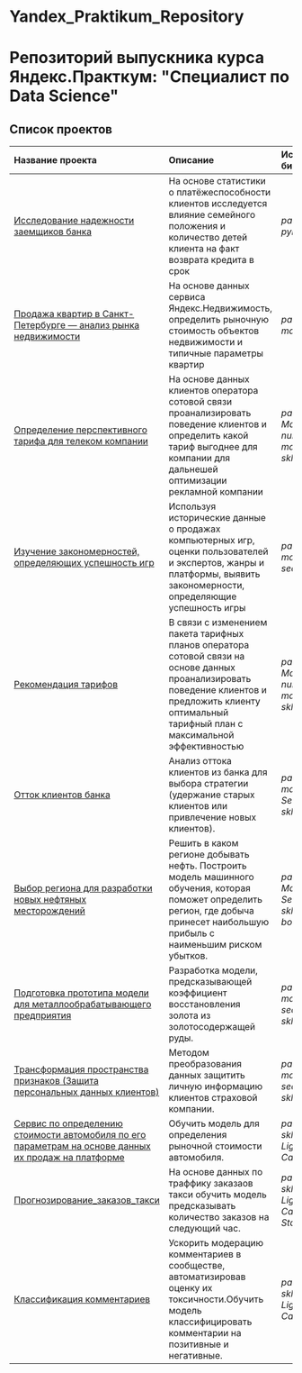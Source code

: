 # Yandex_Praktikum_Repository
#  Репозиторий  выпускника курса Яндекс.Практкум: "Специалист по Data Science" 


## Список проектов



| Название проекта | Описание | Используемые библиотеки | 
| :---------------------- | :---------------------- | :---------------------- |
| [Исследование надежности заемщиков банка](https://github.com/RakhmatulinRM/My_cool_git_Hub/blob/master/PR1/Untitled14.ipynb) | На основе статистики о платёжеспособности клиентов исследуется влияние семейного положения и количество детей клиента на факт возврата кредита в срок| *pandas, pymystem3* |
| [Продажа квартир в Санкт-Петербурге — анализ рынка недвижимости](https://github.com/RakhmatulinRM/My_cool_git_Hub/blob/master/PR1/Untitled14.ipynb) |На основе данных сервиса Яндекс.Недвижимость, определить рыночную стоимость объектов недвижимости и типичные параметры квартир | *pandas,  numpy, matplotlib* |
| [Определение перспективного тарифа для телеком компании](https://github.com/RakhmatulinRM/My_cool_git_Hub/blob/master/PR1/Untitled14.ipynb) |На основе данных клиентов оператора сотовой связи проанализировать поведение клиентов и определить какой тариф выгоднее для компании для дальнешей оптимизации рекламной компании| *pandas, Matplotlib, numpy, sciPy, math, seaborn, sklearn* |
| [Изучение закономерностей, определяющих успешность игр](https://github.com/RakhmatulinRM/My_cool_git_Hub/blob/master/PR1/Untitled14.ipynb) | Используя исторические данные о продажах компьютерных игр, оценки пользователей и экспертов, жанры и платформы, выявить закономерности, определяющие успешность игры | *pandas, numpy, matplotlib, seaborn, sciPy* |
| [Рекомендация тарифов](https://github.com/RakhmatulinRM/My_cool_git_Hub/blob/master/PR1/Untitled14.ipynb) |В связи с изменением пакета тарифных планов оператора сотовой связи  на основе данных  проанализировать поведение клиентов и предложить клиенту  оптимальный тарифный план с максимальной эффективностью | *pandas, Matplotlib, numpy, sciPy, math, seaborn, sklearn* |
| [Отток клиентов банка](https://github.com/RakhmatulinRM/My_cool_git_Hub/blob/master/PR1/Untitled14.ipynb) |Анализ оттока клиентов из банка для выбора стратегии (удержание старых клиентов или привлечение новых клиентов). | *pandas, numpy, matplotlib, Seaborn, SciPy, sklearn, math* |
| [Выбор региона для разработки новых нефтяных месторождений](https://github.com/RakhmatulinRM/My_cool_git_Hub/blob/master/PR1/Untitled14.ipynb) |Решить в каком регионе добывать нефть. Построить модель машинного обучения, которая поможет определить регион, где добыча принесет наибольшую прибыль с наименьшим риском убытков.| *pandas, numpy, Matplotlib, Seaborn, SciPy, sklearn, math, bootstrap* |
| [Подготовка прототипа модели для металлообрабатывающего предприятия](https://github.com/RakhmatulinRM/My_cool_git_Hub/blob/master/PR1/Untitled14.ipynb) |Разработка модели, предсказывающей коэффициент восстановления золота из золотосодержащей руды.| *pandas, numpy, matplotlib, seaborn, sciPy, sklearn, math* |
| [Трансформация пространства признаков (Защита персональных данных клиентов)](https://github.com/RakhmatulinRM/My_cool_git_Hub/blob/master/PR1/Untitled14.ipynb) |Методом преобразования данных защитить личную информацию клиентов страховой компании. | *pandas, numpy, matplotlib, seaborn, sciPy, sklearn* |
| [Сервис по определению cтоимости автомобиля по его параметрам на основе данных их продаж на платформе](https://github.com/RakhmatulinRM/My_cool_git_Hub/blob/master/PR1/Untitled14.ipynb) |Обучить модель для определения рыночной стоимости автомобиля.| *pandas, sklearn, numpy, LightGBM, CatBoost* |
| [Прогнозирование_заказов_такси](https://github.com/RakhmatulinRM/My_cool_git_Hub/blob/master/PR1/Untitled14.ipynb) |На основе данных по траффику заказаов такси обучить модель предсказывать количество заказов на следующий час. | *pandas, sklearn, numpy, LightGBM, CatBoost, StatsModels* |
| [Классификация комментариев](https://github.com/RakhmatulinRM/My_cool_git_Hub/blob/master/PR1/Untitled14.ipynb) |Ускорить модерацию комментариев в сообществе, автоматизировав оценку их токсичности.Обучить модель классифицировать комментарии на позитивные и негативные.| *pandas, sklearn, numpy, LightGBM, CatBoost, NLTK* |
